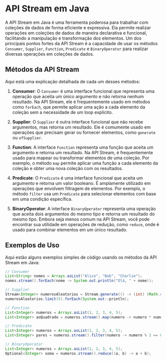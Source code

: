 # API Stream em Java

A API Stream em Java é uma ferramenta poderosa para trabalhar com coleções de dados de forma eficiente e expressiva. Ela permite realizar operações em coleções de dados de maneira declarativa e funcional, facilitando a manipulação e transformação dos elementos. Um dos principais pontos fortes da API Stream é a capacidade de usar os métodos `Consumer`, `Supplier`, `Function`, `Predicate` e `BinaryOperator` para realizar diversas operações em coleções de dados.

## Métodos da API Stream

Aqui está uma explicação detalhada de cada um desses métodos:

1. **Consumer**: O `Consumer` é uma interface funcional que representa uma operação que aceita um único argumento e não retorna nenhum resultado. Na API Stream, ele é frequentemente usado em métodos como `forEach`, que permite aplicar uma ação a cada elemento da coleção sem a necessidade de um loop explícito.

2. **Supplier**: O `Supplier` é outra interface funcional que não recebe argumentos, mas retorna um resultado. Ele é comumente usado em operações que precisam gerar ou fornecer elementos, como `generate` ou `ofSupplier`.

3. **Function**: A interface `Function` representa uma função que aceita um argumento e retorna um resultado. Na API Stream, é frequentemente usado para mapear ou transformar elementos de uma coleção. Por exemplo, o método `map` permite aplicar uma função a cada elemento da coleção e obter uma nova coleção com os resultados.

4. **Predicate**: O `Predicate` é uma interface funcional que aceita um argumento e retorna um valor booleano. É amplamente utilizado em operações que envolvem filtragem de elementos. Por exemplo, o método `filter` usa um `Predicate` para selecionar elementos com base em uma condição específica.

5. **BinaryOperator**: A interface `BinaryOperator` representa uma operação que aceita dois argumentos do mesmo tipo e retorna um resultado do mesmo tipo. Embora seja menos comum na API Stream, você pode encontrar sua utilidade em operações de redução, como `reduce`, onde é usado para combinar elementos em um único resultado.

## Exemplos de Uso

Aqui estão alguns exemplos simples de código usando os métodos da API Stream em Java:

```java
// Consumer
List<String> nomes = Arrays.asList("Alice", "Bob", "Charlie");
nomes.stream().forEach(nome -> System.out.println("Olá, " + nome));

// Supplier
Stream<Integer> numerosAleatorios = Stream.generate(() -> (int) (Math.random() * 100));
numerosAleatorios.limit(5).forEach(System.out::println);

// Function
List<Integer> numeros = Arrays.asList(1, 2, 3, 4, 5);
List<Integer> aoQuadrado = numeros.stream().map(numero -> numero * numero).collect(Collectors.toList());

// Predicate
List<Integer> numeros = Arrays.asList(1, 2, 3, 4, 5);
List<Integer> pares = numeros.stream().filter(numero -> numero % 2 == 0).collect(Collectors.toList());

// BinaryOperator
List<Integer> numeros = Arrays.asList(1, 2, 3, 4, 5);
Optional<Integer> soma = numeros.stream().reduce((a, b) -> a + b);
